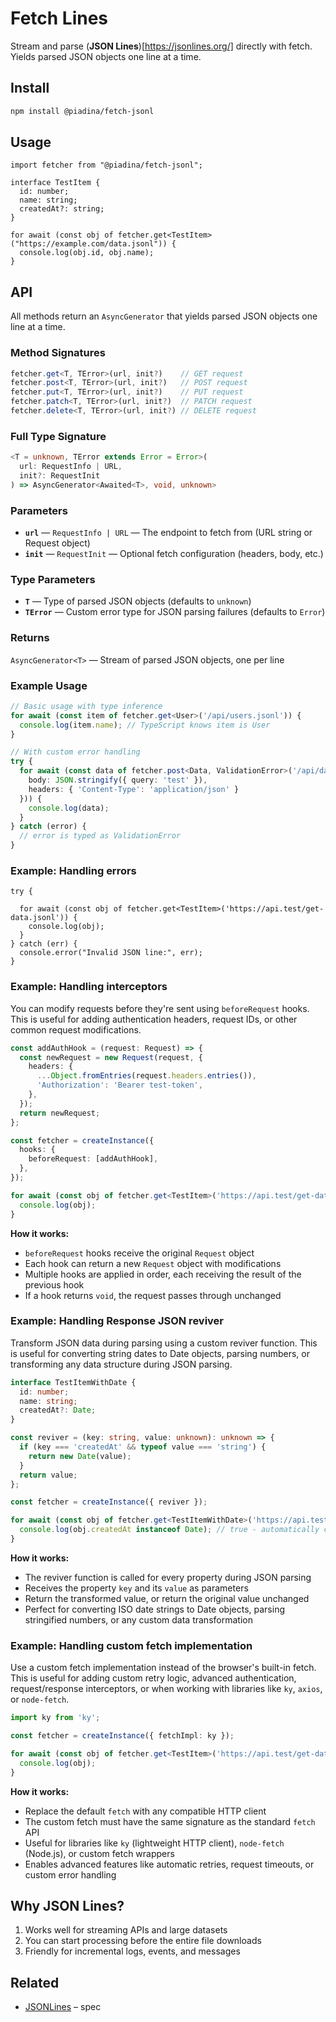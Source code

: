 # Fetch Lines

Stream and parse (**JSON Lines**)[https://jsonlines.org/] directly with fetch.
Yields parsed JSON objects one line at a time.

## Install

```sh
npm install @piadina/fetch-jsonl
```

## Usage

```tsx
import fetcher from "@piadina/fetch-jsonl";

interface TestItem {
  id: number;
  name: string;
  createdAt?: string;
}

for await (const obj of fetcher.get<TestItem>("https://example.com/data.jsonl")) {
  console.log(obj.id, obj.name);
}
```

## API

All methods return an `AsyncGenerator` that yields parsed JSON objects one line at a time.

### Method Signatures

```ts
fetcher.get<T, TError>(url, init?)    // GET request
fetcher.post<T, TError>(url, init?)   // POST request  
fetcher.put<T, TError>(url, init?)    // PUT request
fetcher.patch<T, TError>(url, init?)  // PATCH request
fetcher.delete<T, TError>(url, init?) // DELETE request
```

### Full Type Signature

```ts
<T = unknown, TError extends Error = Error>(
  url: RequestInfo | URL, 
  init?: RequestInit
) => AsyncGenerator<Awaited<T>, void, unknown>
```

### Parameters

- **`url`** — `RequestInfo | URL` — The endpoint to fetch from (URL string or Request object)
- **`init`** — `RequestInit` — Optional fetch configuration (headers, body, etc.)

### Type Parameters

- **`T`** — Type of parsed JSON objects (defaults to `unknown`)
- **`TError`** — Custom error type for JSON parsing failures (defaults to `Error`)

### Returns

`AsyncGenerator<T>` — Stream of parsed JSON objects, one per line

### Example Usage

```ts
// Basic usage with type inference
for await (const item of fetcher.get<User>('/api/users.jsonl')) {
  console.log(item.name); // TypeScript knows item is User
}

// With custom error handling
try {
  for await (const data of fetcher.post<Data, ValidationError>('/api/data', {
    body: JSON.stringify({ query: 'test' }),
    headers: { 'Content-Type': 'application/json' }
  })) {
    console.log(data);
  }
} catch (error) {
  // error is typed as ValidationError
}
```

### Example: Handling errors

```tsx 
try {
 
  for await (const obj of fetcher.get<TestItem>('https://api.test/get-data.jsonl')) {
    console.log(obj);
  }
} catch (err) {
  console.error("Invalid JSON line:", err);
}
```

### Example: Handling interceptors

You can modify requests before they're sent using `beforeRequest` hooks. This is useful for adding authentication headers, request IDs, or other common request modifications.

```ts
const addAuthHook = (request: Request) => {
  const newRequest = new Request(request, {
    headers: {
      ...Object.fromEntries(request.headers.entries()),
      'Authorization': 'Bearer test-token',
    },
  });
  return newRequest;
};

const fetcher = createInstance({
  hooks: {
    beforeRequest: [addAuthHook],
  },
});

for await (const obj of fetcher.get<TestItem>('https://api.test/get-data.jsonl')) {
  console.log(obj);
}
```

**How it works:**
- `beforeRequest` hooks receive the original `Request` object
- Each hook can return a new `Request` object with modifications
- Multiple hooks are applied in order, each receiving the result of the previous hook
- If a hook returns `void`, the request passes through unchanged


### Example: Handling Response JSON reviver

Transform JSON data during parsing using a custom reviver function. This is useful for converting string dates to Date objects, parsing numbers, or transforming any data structure during JSON parsing.

```ts
interface TestItemWithDate {
  id: number;
  name: string;
  createdAt?: Date;
}

const reviver = (key: string, value: unknown): unknown => {
  if (key === 'createdAt' && typeof value === 'string') {
    return new Date(value);
  }
  return value;
};

const fetcher = createInstance({ reviver });

for await (const obj of fetcher.get<TestItemWithDate>('https://api.test/get-data.jsonl')) {
  console.log(obj.createdAt instanceof Date); // true - automatically converted!
}
```

**How it works:**
- The reviver function is called for every property during JSON parsing
- Receives the property `key` and its `value` as parameters
- Return the transformed value, or return the original value unchanged
- Perfect for converting ISO date strings to Date objects, parsing stringified numbers, or any custom data transformation

### Example: Handling custom fetch implementation

Use a custom fetch implementation instead of the browser's built-in fetch. This is useful for adding custom retry logic, advanced authentication, request/response interceptors, or when working with libraries like `ky`, `axios`, or `node-fetch`.

```ts
import ky from 'ky';

const fetcher = createInstance({ fetchImpl: ky });

for await (const obj of fetcher.get<TestItem>('https://api.test/get-data.jsonl')) {
  console.log(obj);
}
```

**How it works:**
- Replace the default `fetch` with any compatible HTTP client
- The custom fetch must have the same signature as the standard `fetch` API
- Useful for libraries like `ky` (lightweight HTTP client), `node-fetch` (Node.js), or custom fetch wrappers
- Enables advanced features like automatic retries, request timeouts, or custom error handling

## Why JSON Lines?

1. Works well for streaming APIs and large datasets
2. You can start processing before the entire file downloads
3. Friendly for incremental logs, events, and messages

## Related

* [JSONLines](https://jsonlines.org) – spec